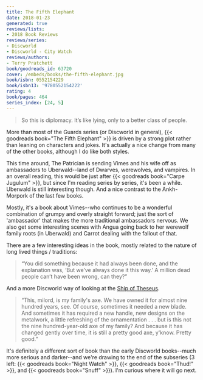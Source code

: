 ```yaml
---
title: The Fifth Elephant
date: 2018-01-23
generated: true
reviews/lists:
- 2018 Book Reviews
reviews/series:
- Discworld
- Discworld - City Watch
reviews/authors:
- Terry Pratchett
book/goodreads_id: 63720
cover: /embeds/books/the-fifth-elephant.jpg
book/isbn: 0552154229
book/isbn13: '9780552154222'
rating: 4
book/pages: 464
series_index: [24, 5]
---
```

> So this is diplomacy. It’s like lying, only to a better class of people.

More than most of the Guards series (or Discworld in general), {{< goodreads book="The Fifth Elephant" >}} is driven by a strong plot rather than leaning on characters and jokes. It's actually a nice change from many of the other books, although I do like both styles.  

<!--more-->

This time around, The Patrician is sending Vimes and his wife off as ambassadors to Uberwald--land of Dwarves, werewolves, and vampires. In an overall reading, this would be just after {{< goodreads book="Carpe Jugulum" >}}, but since I'm reading series by series, it's been a while. Uberwald is still interesting though. And a nice contrast to the Ankh-Morpork of the last few books.  

Mostly, it's a book about Vimes--who continues to be a wonderful combination of grumpy and overly straight forward; just the sort of 'ambassador' that makes the more traditional ambassadors nervous. We also get some interesting scenes with Angua going back to her werewolf family roots (in Uberwald) and Carrot dealing with the fallout of that.  

There are a few interesting ideas in the book, mostly related to the nature of long lived things / traditions:  

> “You did something because it had always been done, and the explanation was, ‘But we’ve always done it this way.’ A million dead people can’t have been wrong, can they?”

And a more Discworld way of looking at the [Ship of Theseus](https://en.wikipedia.org/wiki/Ship_of_Theseus).  

> “This, milord, is my family's axe. We have owned it for almost nine hundred years, see. Of course, sometimes it needed a new blade. And sometimes it has required a new handle, new designs on the metalwork, a little refreshing of the ornamentation . . . but is this not the nine hundred-year-old axe of my family? And because it has changed gently over time, it is still a pretty good axe, y'know. Pretty good.”

It's definitely a different sort of book than the early Discworld books--much more serious and darker--and we're drawing to the end of the subseries (3 left: {{< goodreads book="Night Watch" >}}, {{< goodreads book="Thud!" >}}, and {{< goodreads book="Snuff" >}}). I'm curious where it will go next.